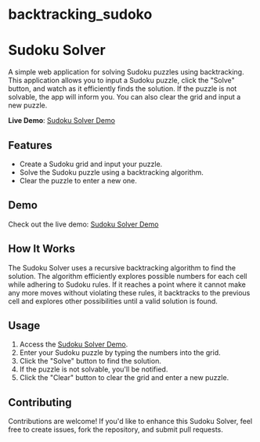 # backtracking_sudoko
# Sudoku Solver

A simple web application for solving Sudoku puzzles using backtracking. This application allows you to input a Sudoku puzzle, click the "Solve" button, and watch as it efficiently finds the solution. If the puzzle is not solvable, the app will inform you. You can also clear the grid and input a new puzzle.

**Live Demo**: [Sudoku Solver Demo](https://backtracking-sudoko.vercel.app/)

## Features

- Create a Sudoku grid and input your puzzle.
- Solve the Sudoku puzzle using a backtracking algorithm.
- Clear the puzzle to enter a new one.

## Demo

Check out the live demo: [Sudoku Solver Demo](https://backtracking-sudoko.vercel.app/)

## How It Works

The Sudoku Solver uses a recursive backtracking algorithm to find the solution. The algorithm efficiently explores possible numbers for each cell while adhering to Sudoku rules.
If it reaches a point where it cannot make any more moves without violating these rules, it backtracks to the previous cell and explores other possibilities until a valid solution is found.

## Usage

1. Access the [Sudoku Solver Demo](https://backtracking-sudoku-solver.vercel.app/).
2. Enter your Sudoku puzzle by typing the numbers into the grid.
3. Click the "Solve" button to find the solution.
4. If the puzzle is not solvable, you'll be notified.
5. Click the "Clear" button to clear the grid and enter a new puzzle.

## Contributing

Contributions are welcome! If you'd like to enhance this Sudoku Solver, feel free to create issues, fork the repository, and submit pull requests.
